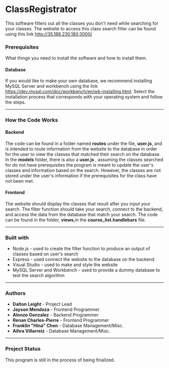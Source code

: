 # ClassRegistrator
   This software filters out all the classes you don't need while searching for your classes.
   The website to access this class search filter can be found using this link <http://35.188.230.180:3000/>

### Prerequisites
   What things you need to install the software and how to install them.
   
#### Database 
  If you would like to make your own database, we recommend installing MySQL Server and workbench using the link       <https://dev.mysql.com/doc/workbench/en/wb-installing.html>.
  Select the installation process that corresponds with your operating system and follow the steps.
	
---
	
### How the Code Works
#### Backend
The code can be found in a folder named __routes__ under the file, __user.js__, and is intended to route information from the website to the database in order for the user to view the classes that matched their search on the database. In the __models__ folder, there is also a __user.js__ , assuming the classes searched for do not have prerequisites the program is meant to update the user's classes and information based on the search. However, the classes are not stored under the user's information if the prerequisites for the class have not been met.

#### Frontend
   The website should display the classes that result after you input your search. The filter function should take your search, connect to the backend, and access the data from the database that match your search. The code can be found in the folder, __views__,in the __course_list.handlebars__ file.

---

### Built with 
- Node.js - used to create the filter function to produce an output of classes based on user's search
- Express - used connect the website to the database on the backend
- Visual Studio - used to make and style the website
- MySQL Server and Workbench - used to provide a dummy database to test the search algorithm

---

### Authors

- __Dalton Leight__ - Project Lead
- __Jayson Mendoza__ - Frontend Programmer
- __Alonzo Gonzalez__ - Backend Programmer
- __Renan Charles-Pierre__ - Frontend Programmer
- __Franklin "Hina" Chen__ - Database Management/Misc.
- __Aihra Villarreiz__ - Database Management/Misc.

---

### Project Status
   This program is still in the process of being finalized.
	


